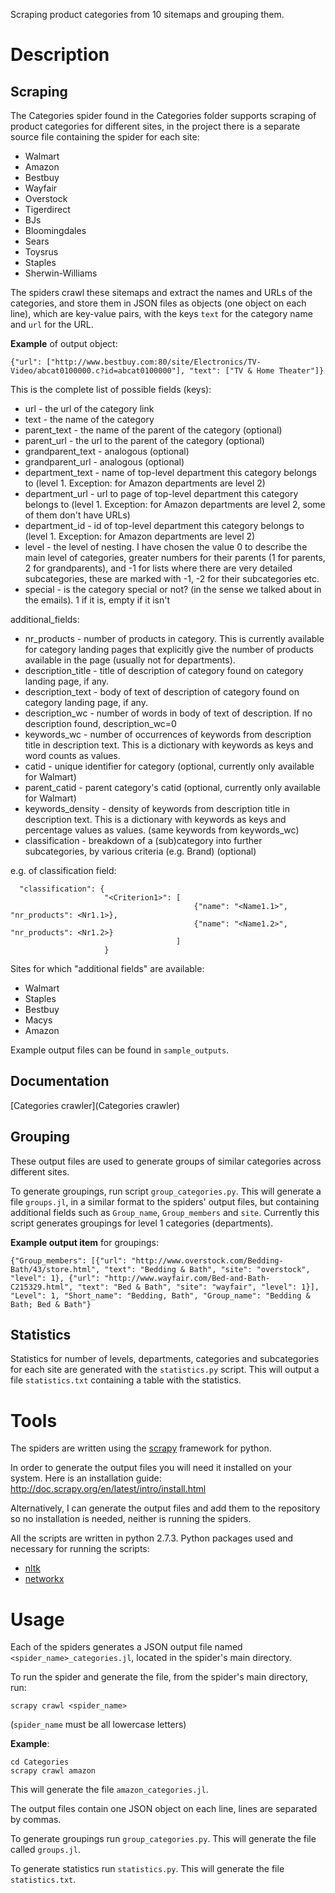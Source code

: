 Scraping product categories from 10 sitemaps and grouping them.

# Description

## Scraping

The Categories spider found in the Categories folder supports scraping of product categories for different sites, in the project there is a separate source file containing the spider for each site:

* Walmart
* Amazon
* Bestbuy
* Wayfair
* Overstock
* Tigerdirect
* BJs
* Bloomingdales
* Sears
* Toysrus
* Staples
* Sherwin-Williams

The spiders crawl these sitemaps and extract the names and URLs of the categories, and store them in JSON files as objects (one object on each line), which are key-value pairs, with the keys `text` for the category name and `url` for the URL.

__Example__ of output object:

    {"url": ["http://www.bestbuy.com:80/site/Electronics/TV-Video/abcat0100000.c?id=abcat0100000"], "text": ["TV & Home Theater"]}

This is the complete list of possible fields (keys):

* url - the url of the category link
* text - the name of the category
* parent_text - the name of the parent of the category (optional)
* parent_url - the url to the parent of the category (optional)
* grandparent_text - analogous (optional)
* grandparent_url - analogous (optional)
* department_text - name of top-level department this category belongs to (level 1. Exception: for Amazon departments are level 2)
* department_url - url to page of top-level department this category belongs to (level 1. Exception: for Amazon departments are level 2, some of them don't have URLs)
* department_id - id of top-level department this category belongs to (level 1. Exception: for Amazon departments are level 2)
* level - the level of nesting. I have chosen the value 0 to describe the main level of categories, greater numbers for their parents (1 for parents, 2 for grandparents), and -1 for lists where there are very detailed subcategories, these are marked with -1, -2 for their subcategories etc.
* special - is the category special or not? (in the sense we talked about in the emails). 1 if it is, empty if it isn't

additional_fields:

* nr_products - number of products in category. This is currently available for category landing pages that explicitly give the number of products available in the page (usually not for departments).
* description_title - title of description of category found on category landing page, if any.
* description_text - body of text of description of category found on category landing page, if any.
* description_wc - number of words in body of text of description. If no description found, description_wc=0
* keywords_wc - number of occurrences of keywords from description title in description text. This is a dictionary with keywords as keys and word counts as values.
* catid - unique identifier for category (optional, currently only available for Walmart)
* parent_catid - parent category's catid (optional, currently only available for Walmart)
* keywords_density - density of keywords from description title in description text. This is a dictionary with keywords as keys and percentage values as values. (same keywords from keywords_wc)
* classification - breakdown of a (sub)category into further subcategories, by various criteria (e.g. Brand) (optional)

e.g. of classification field:

      "classification": {
                         "<Criterion1>": [
                                             {"name": "<Name1.1>", "nr_products": <Nr1.1>},
                                             {"name": "<Name1.2>", "nr_products": <Nr1.2>}
                                         ]
                         }

Sites for which "additional fields" are available:

* Walmart
* Staples
* Bestbuy
* Macys
* Amazon

Example output files can be found in `sample_outputs`.

## Documentation

[Categories crawler](Categories crawler)

## Grouping

These output files are used to generate groups of similar categories across different sites.

To generate groupings, run script `group_categories.py`. This will generate a file `groups.jl`, in a similar format to the spiders' output files, but containing additional fields such as `Group_name`, `Group_members` and `site`. Currently this script generates groupings for level 1 categories (departments).

__Example output item__ for groupings:

    {"Group_members": [{"url": "http://www.overstock.com/Bedding-Bath/43/store.html", "text": "Bedding & Bath", "site": "overstock", "level": 1}, {"url": "http://www.wayfair.com/Bed-and-Bath-C215329.html", "text": "Bed & Bath", "site": "wayfair", "level": 1}], "Level": 1, "Short_name": "Bedding, Bath", "Group_name": "Bedding & Bath; Bed & Bath"}

## Statistics

Statistics for number of levels, departments, categories and subcategories for each site are generated with the `statistics.py` script. This will output a file `statistics.txt` containing a table with the statistics.


# Tools

The spiders are written using the [scrapy](http://scrapy.org/) framework for python. 

In order to generate the output files you will need it installed on your system. Here is an installation guide: http://doc.scrapy.org/en/latest/intro/install.html

Alternatively, I can generate the output files and add them to the repository so no installation is needed, neither is running the spiders.

All the scripts are written in python 2.7.3. Python packages used and necessary for running the scripts:

* [nltk](http://nltk.org/)
* [networkx](http://networkx.github.io/)

# Usage

Each of the spiders generates a JSON output file named `<spider_name>_categories.jl`, located in the spider's main directory.

To run the spider and generate the file, from the spider's main directory, run:
    
    scrapy crawl <spider_name>

(`spider_name` must be all lowercase letters)

__Example__:

    cd Categories
    scrapy crawl amazon

This will generate the file `amazon_categories.jl`.

The output files contain one JSON object on each line, lines are separated by commas.

To generate groupings run `group_categories.py`. This will generate the file called `groups.jl`.

To generate statistics run `statistics.py`. This will generate the file `statistics.txt`.
